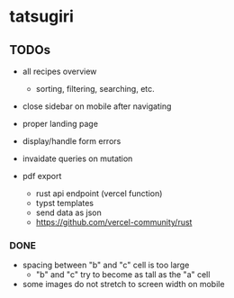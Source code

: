 # tatsugiri

## TODOs
- all recipes overview
    - sorting, filtering, searching, etc.
- close sidebar on mobile after navigating
- proper landing page
- display/handle form errors
- invaidate queries on mutation

- pdf export
    - rust api endpoint (vercel function)
    - typst templates
    - send data as json
    - https://github.com/vercel-community/rust

### DONE
- spacing between "b" and "c" cell is too large
    - "b" and "c" try to become as tall as the "a" cell
- some images do not stretch to screen width on mobile